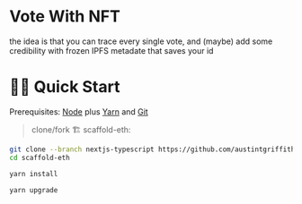 # Vote With NFT

the idea is that you can trace every single vote, and (maybe) add some credibility with frozen IPFS metadate that saves your id

# 🏄‍♂️ Quick Start

Prerequisites: [Node](https://nodejs.org/en/download/) plus [Yarn](https://classic.yarnpkg.com/en/docs/install/) and [Git](https://git-scm.com/downloads)

> clone/fork 🏗 scaffold-eth:

```bash
git clone --branch nextjs-typescript https://github.com/austintgriffith/scaffold-eth.git
cd scaffold-eth

yarn install

yarn upgrade
```
